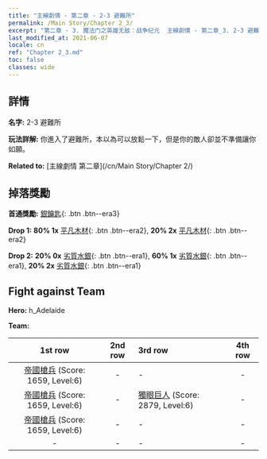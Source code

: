```yaml
---
title: "主線劇情 - 第二章 - 2-3 避難所"
permalink: /Main Story/Chapter 2_3/
excerpt: "第二章 - 3. 魔法门之英雄无敌：战争纪元  主線劇情 - 第二章_3. 2-3 避難所"
last_modified_at: 2021-06-07
locale: cn
ref: "Chapter 2_3.md"
toc: false
classes: wide
---
```


## 詳情

 **名字:** 2-3 避難所

 **玩法詳解:** 你進入了避難所，本以為可以放鬆一下，但是你的敵人卻並不準備讓你如願。

 **Related to:** [主線劇情 第二章](/cn/Main Story/Chapter 2/)

## 掉落獎勵

 **首通獎勵:** [銀鑰匙](/cn/Items/con_693/){: .btn .btn--era3}

 **Drop 1:** **80% 1x** [平凡木材](/cn/Items/mat_7/){: .btn .btn--era2}, **20% 2x** [平凡木材](/cn/Items/mat_7/){: .btn .btn--era2}

 **Drop 2:** **20% 0x** [劣質水銀](/cn/Items/mat_2/){: .btn .btn--era1}, **60% 1x** [劣質水銀](/cn/Items/mat_2/){: .btn .btn--era1}, **20% 2x** [劣質水銀](/cn/Items/mat_2/){: .btn .btn--era1}


## Fight against Team
 **Hero:** h_Adelaide

 **Team:**


  | 1st row | 2nd row | 3rd row | 4th row |
  |:----:|:----:|:----|:----:|
  | [帝國槍兵](/cn/units/Pikeman/) (Score: 1659, Level:6)  | - | - | - |
  | [帝國槍兵](/cn/units/Pikeman/) (Score: 1659, Level:6)  | - | [獨眼巨人](/cn/units/Cyclops/) (Score: 2879, Level:6)  | - |
  | [帝國槍兵](/cn/units/Pikeman/) (Score: 1659, Level:6)  | - | - | - |
  | - | - | - | - |


